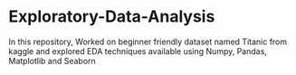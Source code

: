 # Exploratory-Data-Analysis
In this repository, Worked on beginner friendly dataset named Titanic from kaggle and explored EDA techniques available using Numpy, Pandas, Matplotlib and Seaborn
